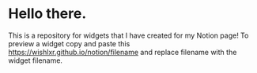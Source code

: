 # Hello there. 
This is a repository for widgets that I have created for my Notion page! 
To preview a widget copy and paste this https://wishlxr.github.io/notion/filename and replace filename with the widget filename. 
  
